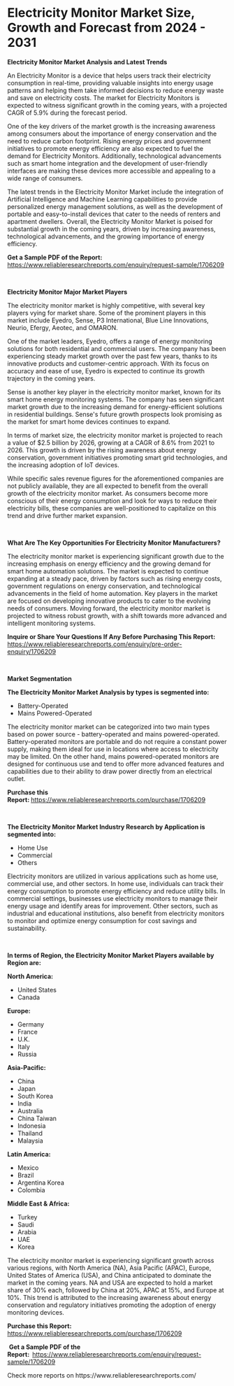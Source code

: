<p><h1>Electricity Monitor Market Size, Growth and Forecast from 2024 - 2031</h1></p><p><strong>Electricity Monitor Market Analysis and Latest Trends</strong></p>
<p><p>An Electricity Monitor is a device that helps users track their electricity consumption in real-time, providing valuable insights into energy usage patterns and helping them take informed decisions to reduce energy waste and save on electricity costs. The market for Electricity Monitors is expected to witness significant growth in the coming years, with a projected CAGR of 5.9% during the forecast period.</p><p>One of the key drivers of the market growth is the increasing awareness among consumers about the importance of energy conservation and the need to reduce carbon footprint. Rising energy prices and government initiatives to promote energy efficiency are also expected to fuel the demand for Electricity Monitors. Additionally, technological advancements such as smart home integration and the development of user-friendly interfaces are making these devices more accessible and appealing to a wide range of consumers.</p><p>The latest trends in the Electricity Monitor Market include the integration of Artificial Intelligence and Machine Learning capabilities to provide personalized energy management solutions, as well as the development of portable and easy-to-install devices that cater to the needs of renters and apartment dwellers. Overall, the Electricity Monitor Market is poised for substantial growth in the coming years, driven by increasing awareness, technological advancements, and the growing importance of energy efficiency.</p></p>
<p><strong>Get a Sample PDF of the Report:&nbsp;</strong> <a href="https://www.reliableresearchreports.com/enquiry/request-sample/1706209">https://www.reliableresearchreports.com/enquiry/request-sample/1706209</a></p>
<p>&nbsp;</p>
<p><strong>Electricity Monitor Major Market Players</strong></p>
<p><p>The electricity monitor market is highly competitive, with several key players vying for market share. Some of the prominent players in this market include Eyedro, Sense, P3 International, Blue Line Innovations, Neurio, Efergy, Aeotec, and OMARON.</p><p>One of the market leaders, Eyedro, offers a range of energy monitoring solutions for both residential and commercial users. The company has been experiencing steady market growth over the past few years, thanks to its innovative products and customer-centric approach. With its focus on accuracy and ease of use, Eyedro is expected to continue its growth trajectory in the coming years.</p><p>Sense is another key player in the electricity monitor market, known for its smart home energy monitoring systems. The company has seen significant market growth due to the increasing demand for energy-efficient solutions in residential buildings. Sense's future growth prospects look promising as the market for smart home devices continues to expand.</p><p>In terms of market size, the electricity monitor market is projected to reach a value of $2.5 billion by 2026, growing at a CAGR of 8.6% from 2021 to 2026. This growth is driven by the rising awareness about energy conservation, government initiatives promoting smart grid technologies, and the increasing adoption of IoT devices.</p><p>While specific sales revenue figures for the aforementioned companies are not publicly available, they are all expected to benefit from the overall growth of the electricity monitor market. As consumers become more conscious of their energy consumption and look for ways to reduce their electricity bills, these companies are well-positioned to capitalize on this trend and drive further market expansion.</p></p>
<p>&nbsp;</p>
<p><strong>What Are The Key Opportunities For Electricity Monitor Manufacturers?</strong></p>
<p><p>The electricity monitor market is experiencing significant growth due to the increasing emphasis on energy efficiency and the growing demand for smart home automation solutions. The market is expected to continue expanding at a steady pace, driven by factors such as rising energy costs, government regulations on energy conservation, and technological advancements in the field of home automation. Key players in the market are focused on developing innovative products to cater to the evolving needs of consumers. Moving forward, the electricity monitor market is projected to witness robust growth, with a shift towards more advanced and intelligent monitoring systems.</p></p>
<p><strong>Inquire or Share Your Questions If Any Before Purchasing This Report:</strong> <a href="https://www.reliableresearchreports.com/enquiry/pre-order-enquiry/1706209">https://www.reliableresearchreports.com/enquiry/pre-order-enquiry/1706209</a></p>
<p>&nbsp;</p>
<p><strong>Market Segmentation</strong></p>
<p><strong>The Electricity Monitor Market Analysis by types is segmented into:</strong></p>
<p><ul><li>Battery-Operated</li><li>Mains Powered-Operated</li></ul></p>
<p><p>The electricity monitor market can be categorized into two main types based on power source - battery-operated and mains powered-operated. Battery-operated monitors are portable and do not require a constant power supply, making them ideal for use in locations where access to electricity may be limited. On the other hand, mains powered-operated monitors are designed for continuous use and tend to offer more advanced features and capabilities due to their ability to draw power directly from an electrical outlet.</p></p>
<p><strong>Purchase this Report:&nbsp;</strong><a href="https://www.reliableresearchreports.com/purchase/1706209">https://www.reliableresearchreports.com/purchase/1706209</a></p>
<p>&nbsp;</p>
<p><strong>The Electricity Monitor Market Industry Research by Application is segmented into:</strong></p>
<p><ul><li>Home Use</li><li>Commercial</li><li>Others</li></ul></p>
<p><p>Electricity monitors are utilized in various applications such as home use, commercial use, and other sectors. In home use, individuals can track their energy consumption to promote energy efficiency and reduce utility bills. In commercial settings, businesses use electricity monitors to manage their energy usage and identify areas for improvement. Other sectors, such as industrial and educational institutions, also benefit from electricity monitors to monitor and optimize energy consumption for cost savings and sustainability.</p></p>
<p>&nbsp;</p>
<p><strong>In terms of Region, the Electricity Monitor Market Players available by Region are:</strong></p>
<p>
    <p> <strong> North America: </strong>
        <ul>
            <li>United States</li>
            <li>Canada</li>
        </ul>
        </p> 
    <p> <strong> Europe: </strong>
        <ul>
            <li>Germany</li>
            <li>France</li>
            <li>U.K.</li>
            <li>Italy</li>
            <li>Russia</li>
        </ul>
        </p> 
    <p> <strong> Asia-Pacific: </strong>
        <ul>
            <li>China</li>
            <li>Japan</li>
            <li>South Korea</li>
            <li>India</li>
            <li>Australia</li>
            <li>China Taiwan</li>
            <li>Indonesia</li>
            <li>Thailand</li>
            <li>Malaysia</li>
        </ul>
        </p> 
    <p> <strong> Latin America: </strong>
        <ul>
            <li>Mexico</li>
            <li>Brazil</li>
            <li>Argentina Korea</li>
            <li>Colombia</li>
        </ul>
        </p> 
    <p> <strong> Middle East & Africa: </strong>
        <ul>
            <li>Turkey</li>
            <li>Saudi</li>
            <li>Arabia</li>
            <li>UAE</li>
            <li>Korea</li>
        </ul>
    </p>
    </p>
<p><p>The electricity monitor market is experiencing significant growth across various regions, with North America (NA), Asia Pacific (APAC), Europe, United States of America (USA), and China anticipated to dominate the market in the coming years. NA and USA are expected to hold a market share of 30% each, followed by China at 20%, APAC at 15%, and Europe at 10%. This trend is attributed to the increasing awareness about energy conservation and regulatory initiatives promoting the adoption of energy monitoring devices.</p></p>
<p><strong>Purchase this Report: </strong><a href="https://www.reliableresearchreports.com/purchase/1706209">https://www.reliableresearchreports.com/purchase/1706209</a></p>
<p>&nbsp;<strong>Get a Sample PDF of the Report:&nbsp;&nbsp;</strong><a href="https://www.reliableresearchreports.com/enquiry/request-sample/1706209">https://www.reliableresearchreports.com/enquiry/request-sample/1706209</a></p>
<p><strong></strong></p>
<p>Check more reports on https://www.reliableresearchreports.com/</p>